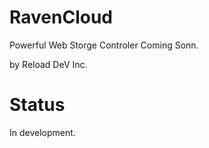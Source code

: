 # RavenCloud
Powerful Web Storge Controler 
Coming Sonn.

by Reload DeV Inc.
# Status 
In development.

